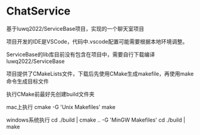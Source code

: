 # ChatService
基于luwq2022/ServiceBase项目，实现的一个聊天室项目

项目开发的IDE是VSCode，代码中.vscode配置可能需要根据本地环境调整。

ServiceBase的lib库目前没有包含在项目中，需要自行下载编译luwq2022/ServiceBase

项目提供了CMakeLists文件，下载后先使用CMake生成makefile，再使用make命令生成目标文件

执行CMake前最好先创建build文件夹

mac上执行
cmake -G 'Unix Makefiles'
make

windows系统执行
cd ./build | cmake .. -G 'MinGW Makefiles'
cd ./build | make
